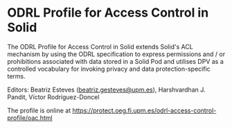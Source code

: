 # ODRL Profile for Access Control in Solid

The ODRL Profile for Access Control in Solid extends Solid's ACL mechanism by using the ODRL specification to express permissions and / or prohibitions associated with data stored in a Solid Pod and utilises DPV as a controlled vocabulary for invoking privacy and data protection-specific terms. 

Editors: Beatriz Esteves (beatriz.gesteves@upm.es), Harshvardhan J. Pandit, Víctor Rodríguez-Doncel

The profile is online at https://protect.oeg.fi.upm.es/odrl-access-control-profile/oac.html
